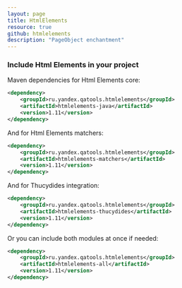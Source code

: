 ```yaml
---
layout: page
title: HtmlElements
resource: true
github: htmlelements
description: "PageObject enchantment"
---
```


### Include Html Elements in your project

Maven dependencies for Html Elements core:

~~~ xml
<dependency>
    <groupId>ru.yandex.qatools.htmlelements</groupId>
    <artifactId>htmlelements-java</artifactId>
    <version>1.11</version>
</dependency>
~~~

And for Html Elements matchers:

~~~ xml
<dependency>
    <groupId>ru.yandex.qatools.htmlelements</groupId>
    <artifactId>htmlelements-matchers</artifactId>
    <version>1.11</version>
</dependency>
~~~

And for Thucydides integration:

~~~ xml
<dependency>
    <groupId>ru.yandex.qatools.htmlelements</groupId>
    <artifactId>htmlelements-thucydides</artifactId>
    <version>1.11</version>
</dependency>
~~~

Or you can include both modules at once if needed:

~~~ xml
<dependency>
    <groupId>ru.yandex.qatools.htmlelements</groupId>
    <artifactId>htmlelements-all</artifactId>
    <version>1.11</version>
</dependency>
~~~